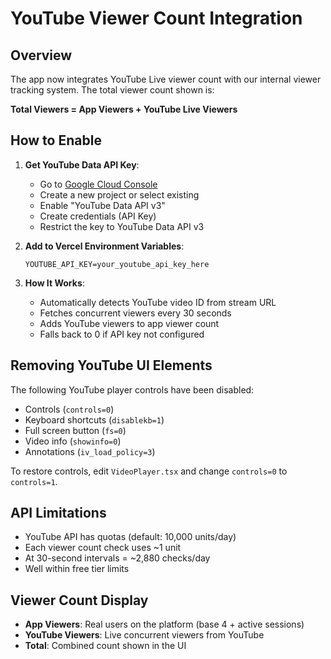# YouTube Viewer Count Integration

## Overview
The app now integrates YouTube Live viewer count with our internal viewer tracking system. The total viewer count shown is:

**Total Viewers = App Viewers + YouTube Live Viewers**

## How to Enable

1. **Get YouTube Data API Key**:
   - Go to [Google Cloud Console](https://console.cloud.google.com/)
   - Create a new project or select existing
   - Enable "YouTube Data API v3"
   - Create credentials (API Key)
   - Restrict the key to YouTube Data API v3

2. **Add to Vercel Environment Variables**:
   ```
   YOUTUBE_API_KEY=your_youtube_api_key_here
   ```

3. **How It Works**:
   - Automatically detects YouTube video ID from stream URL
   - Fetches concurrent viewers every 30 seconds
   - Adds YouTube viewers to app viewer count
   - Falls back to 0 if API key not configured

## Removing YouTube UI Elements

The following YouTube player controls have been disabled:
- Controls (`controls=0`)
- Keyboard shortcuts (`disablekb=1`)
- Full screen button (`fs=0`)
- Video info (`showinfo=0`)
- Annotations (`iv_load_policy=3`)

To restore controls, edit `VideoPlayer.tsx` and change `controls=0` to `controls=1`.

## API Limitations
- YouTube API has quotas (default: 10,000 units/day)
- Each viewer count check uses ~1 unit
- At 30-second intervals = ~2,880 checks/day
- Well within free tier limits

## Viewer Count Display
- **App Viewers**: Real users on the platform (base 4 + active sessions)
- **YouTube Viewers**: Live concurrent viewers from YouTube
- **Total**: Combined count shown in the UI
